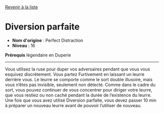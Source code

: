 [Revenir à la liste](list.md)

# Diversion parfaite

 * **Nom d'origine** : Perfect Distraction
 * **Niveau** : 16


<p><strong>Prérequis</strong> légendaire en Duperie</p>
<hr>
<p>Vous utilisez la ruse pour duper vos adversaires pendant que vous vous esquivez discrètement. Vous partez Furtivement en laissant un leurre derrière vous. Le leurre se comporte comme le sort double illusoire, mais vous n’êtes pas invisible, seulement non détecté. Comme dans le cadre du sort, vous pouvez continuer de vous concentrer pour diriger votre leurre, que vous restiez ou non caché pendant la durée de l’existence du leurre. Une fois que vous avez utilisé Diversion parfaite, vous devez passer 10 min à préparer un nouveau leurre avant de pouvoir l’utiliser de nouveau.</p>